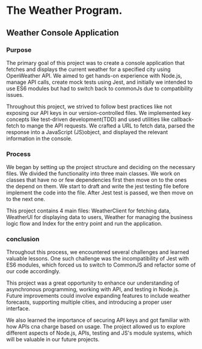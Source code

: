# The Weather Program.
## Weather Console Application

### Purpose
The primary goal of this project was to create a console application that fetches and displays the current weather for a specified city using OpenWeather API. We aimed to get hands-on experience with Node.js, manage API calls, create mock tests using Jest, and initially we intended to use ES6 modules but had to switch back to commonJs due to compatibility issues.

Throughout this project, we strived to follow best practices like not exposing our API keys in our version-controlled files. We implemented key concepts like test-driven development(TDD) and used utilities like callback-fetch to mange the API requests. We crafted a URL to fetch data, parsed the response into a JavaScript (JS)object, and displayed the relevant information in the console.

### Process
We began by setting up the project structure and deciding on the necessary files. We divided the functionality into three main classes. We work on classes that have no or few dependencies first then move on to the ones the depend on them. We start to draft and write the jest testing file before implement the code into the file. After Jest test is passed, we then move on to the next one.

This project contains 4 main files: WeatherClient for fetching data, WeatherUI for displaying data to users, Weather for managing the business logic flow and Index for the entry point and run the application.

### conclusion
Throughout this process, we encountered several challenges and learned valuable lessons. One such challenge was the incompatibility of Jest with ES6 modules, which forced us to switch to CommonJS and refactor some of our code accordingly.

This project was a great opportunity to enhance our understanding of asynchronous programming, working with API, and testing in Node.js. Future improvements could involve expanding features to include weather forecasts, supporting multiple cities, and introducing a proper user interface.

We also learned the importance of securing API keys and got familiar with how APIs cna charge based on usage. The project allowed us to explore different aspects of Node.js, APIs, testing and JS's module systems, which will be valuable in our future projects.